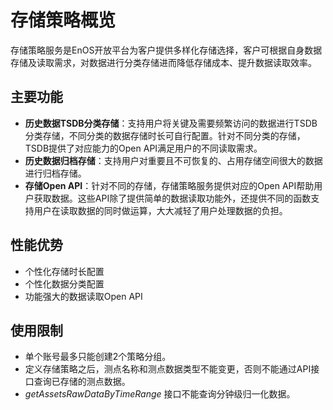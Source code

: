 # 存储策略概览

存储策略服务是EnOS开放平台为客户提供多样化存储选择，客户可根据自身数据存储及读取需求，对数据进行分类存储进而降低存储成本、提升数据读取效率。

## 主要功能
- **历史数据TSDB分类存储**：支持用户将关键及需要频繁访问的数据进行TSDB分类存储，不同分类的数据存储时长可自行配置。针对不同分类的存储，TSDB提供了对应能力的Open API满足用户的不同读取需求。
- **历史数据归档存储**：支持用户对重要且不可恢复的、占用存储空间很大的数据进行归档存储。
- **存储Open API**：针对不同的存储，存储策略服务提供对应的Open API帮助用户获取数据。这些API除了提供简单的数据读取功能外，还提供不同的函数支持用户在读取数据的同时做运算，大大减轻了用户处理数据的负担。

## 性能优势
- 个性化存储时长配置
- 个性化数据分类配置
- 功能强大的数据读取Open API

## 使用限制
- 单个账号最多只能创建2个策略分组。
- 定义存储策略之后，测点名称和测点数据类型不能变更，否则不能通过API接口查询已存储的测点数据。
- *getAssetsRawDataByTimeRange* 接口不能查询分钟级归一化数据。
